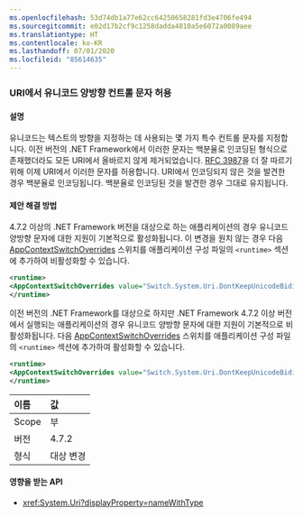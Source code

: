 ```yaml
---
ms.openlocfilehash: 53d74db1a77e62cc64250658281fd3e4706fe494
ms.sourcegitcommit: e02d17b2cf9c1258dadda4810a5e6072a0089aee
ms.translationtype: HT
ms.contentlocale: ko-KR
ms.lasthandoff: 07/01/2020
ms.locfileid: "85614635"
---
```

### <a name="allow-unicode-bidirectional-control-characters-in-uris"></a>URI에서 유니코드 양방향 컨트롤 문자 허용

#### <a name="details"></a>설명

유니코드는 텍스트의 방향을 지정하는 데 사용되는 몇 가지 특수 컨트롤 문자를 지정합니다. 이전 버전의 .NET Framework에서 이러한 문자는 백분율로 인코딩된 형식으로 존재했더라도 모든 URI에서 올바르지 않게 제거되었습니다. [RFC 3987](https://tools.ietf.org/html/rfc3987)을 더 잘 따르기 위해 이제 URI에서 이러한 문자를 허용합니다. URI에서 인코딩되지 않은 것을 발견한 경우 백분율로 인코딩됩니다. 백분율로 인코딩된 것을 발견한 경우 그대로 유지됩니다.

#### <a name="suggestion"></a>제안 해결 방법

4\.7.2 이상의 .NET Framework 버전을 대상으로 하는 애플리케이션의 경우 유니코드 양방향 문자에 대한 지원이 기본적으로 활성화됩니다. 이 변경을 원치 않는 경우 다음 [AppContextSwitchOverrides](~/docs/framework/configure-apps/file-schema/runtime/appcontextswitchoverrides-element.md) 스위치를 애플리케이션 구성 파일의 `<runtime>` 섹션에 추가하여 비활성화할 수 있습니다.

```xml
<runtime>
<AppContextSwitchOverrides value="Switch.System.Uri.DontKeepUnicodeBidiFormattingCharacters=true" />
</runtime>
```

이전 버전의 .NET Framework를 대상으로 하지만 .NET Framework 4.7.2 이상 버전에서 실행되는 애플리케이션의 경우 유니코드 양방향 문자에 대한 지원이 기본적으로 비활성화됩니다. 다음 [AppContextSwitchOverrides](~/docs/framework/configure-apps/file-schema/runtime/appcontextswitchoverrides-element.md) 스위치를 애플리케이션 구성 파일의 `<runtime>` 섹션에 추가하여 활성화할 수 있습니다.

```xml
<runtime>
<AppContextSwitchOverrides value="Switch.System.Uri.DontKeepUnicodeBidiFormattingCharacters=false" />
</runtime>
```

| 이름    | 값       |
|:--------|:------------|
| Scope   | 부       |
| 버전 | 4.7.2       |
| 형식    | 대상 변경 |

#### <a name="affected-apis"></a>영향을 받는 API

- <xref:System.Uri?displayProperty=nameWithType>
